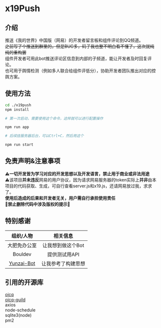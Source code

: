# x19Push
## 介绍
推送《我的世界》中国版（网易）的开发者留言板和组件评论到QQ频道。  
~~之前写了个推送到群里的，但是BUG多，码子我也整不明白看不懂了，这次就纯纯的重构罢~~  
组件开发者可用此bot推送评论区信息到内部的子频道，能让开发者及时回复评论。  
也可用于舆情检测（例如多人联合给组件评低分），协助开发者团队推出对应的控舆方案。
## 使用方法
```bash
cd ./x19push
npm install

# 第一次启动，需要使用这个命令，这样就可以进行配置操作

npm run app

# 后续挂服务器后台，可以Ctrl+C，然后用这个

npm run start
```
## 免责声明&注意事项
**⚠️一切开发皆为学习对应的开发思想以及开发语言，禁止用于商业或非法用途**  
⚠️该项目**并未违反**网易的用户协议，因为请求网易服务器的token实际上**并非**由本项目的代码获取、生成，可自行查看server.js和x19.js，还请网易放过我，求求了。  
**使用后造成的后果和开发者无关，用户需自行承担使用责任**  
**🚫禁止删除代码中涉及版权的提示🚫**
## 特别感谢
| 组织/人物 | 相关信息 |
|:----:|:----:|
| 大肥免办公室 | 让我想到做这个Bot |
| Bouldev | 提供测试用API |
| [Yunzai-Bot](https://github.com/Le-niao/Yunzai-Bot) | 让我参考了构建思想 |

## 引用的开源库
[oicq](https://github.com/takayama-lily/oicq)  
[oicq-guild](https://github.com/takayama-lily/oicq-guild)  
axios  
node-schedule  
sqlite3(node)  
pm2